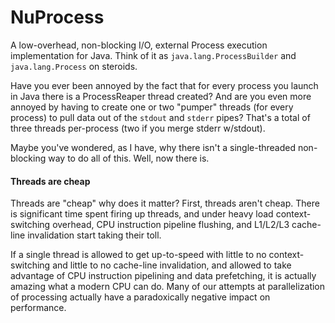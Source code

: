 NuProcess
=========

A low-overhead, non-blocking I/O, external Process execution implementation for Java.  Think of it as ``java.lang.ProcessBuilder``
and ``java.lang.Process`` on steroids.

Have you ever been annoyed by the fact that for every process you launch in Java there is a ProcessReaper thread created?
And are you even more annoyed by having to create one or two "pumper" threads (for every process) to pull data out of the
``stdout`` and ``stderr`` pipes?  That's a total of three threads per-process (two if you merge stderr w/stdout).

Maybe you've wondered, as I have, why there isn't a single-threaded non-blocking way to do all of this.  Well, now there is.

#### Threads are cheap ####
Threads are "cheap" why does it matter?  First, threads aren't cheap.  There is significant time spent firing up threads,
and under heavy load context-switching overhead, CPU instruction pipeline flushing, and L1/L2/L3 cache-line invalidation
start taking their toll.

If a single thread is allowed to get up-to-speed with little to no context-switching and little to no cache-line 
invalidation, and allowed to take advantage of CPU instruction pipelining and data prefetching, it is actually amazing
what a modern CPU can do.  Many of our attempts at parallelization of processing actually have a paradoxically negative
impact on performance.

